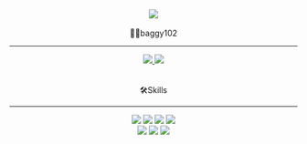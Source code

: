 <div align="center">
	<img src="https://capsule-render.vercel.app/api?type=cylinder&color=auto&text=Backend%20Developer&fontAlignY=45&fontSize=40&height=80">
</div><br/>

<div align="center">
🧑‍💻baggy102</div>
<hr/>
<div align="center">
  <a href="https://github.com/baggy102">
  <img src="https://img.shields.io/badge/github-%23121011.svg?style=for-the-badge&logo=github&logoColor=white"> </a>
  <a href="mailto:rlgh0806@gmail.com">
  <img src="https://img.shields.io/badge/Gmail-D14836?style=for-the-badge&logo=gmail&logoColor=white"> </a>
	  </div> <br/><br/>

<div align="center">🛠️Skills</div><hr/>
<div align="center">
  <img src="https://img.shields.io/badge/html5-%23E34F26.svg?style=for-the-badge&logo=html5&logoColor=white"> <img src="https://img.shields.io/badge/javascript-%23323330.svg?style=for-the-badge&logo=javascript&logoColor=%23F7DF1E"> <img src="https://img.shields.io/badge/react-%2320232a.svg?style=for-the-badge&logo=react&logoColor=%2361DAFB"> <img src="https://img.shields.io/badge/node.js-6DA55F?style=for-the-badge&logo=node.js&logoColor=white"><br/>
  <img src="https://img.shields.io/badge/mysql-%2300f.svg?style=for-the-badge&logo=mysql&logoColor=white"> <img src="https://img.shields.io/badge/AWS-%23FF9900.svg?style=for-the-badge&logo=amazon-aws&logoColor=white"> <img src="https://img.shields.io/badge/nginx-%23009639.svg?style=for-the-badge&logo=nginx&logoColor=white">
</div>
